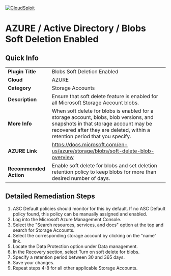 [![CloudSploit](https://cloudsploit.com/img/logo-new-big-text-100.png "CloudSploit")](https://cloudsploit.com)

# AZURE / Active Directory / Blobs Soft Deletion Enabled

## Quick Info

| | |
|-|-|
| **Plugin Title** | Blobs Soft Deletion Enabled |
| **Cloud** | AZURE |
| **Category** | Storage Accounts |
| **Description** | Ensure that soft delete feature is enabled for all Microsoft Storage Account blobs. |
| **More Info** | When soft delete for blobs is enabled for a storage account, blobs, blob versions, and snapshots in that storage account may be recovered after they are deleted, within a retention period that you specify. |
| **AZURE Link** | https://docs.microsoft.com/en-us/azure/storage/blobs/soft-delete-blob-overview |
| **Recommended Action** | Enable soft delete for blobs and set deletion retention policy to keep blobs for more than desired number of days. |

## Detailed Remediation Steps

1. ASC Default policies should monitor for this by default. If no ASC Default policy found, this policy can be manually assigned and enabled. 
2. Log into the Microsoft Azure Management Console.
3. Select the "Search resources, services, and docs" option at the top and search for Storage Accounts.
4. Select the corresponding storage account by clicking on the "name" link.
5. Locate the Data Protection option under Data management.
6. In the Recovery section, select Turn on soft delete for blobs.
7. Specify a retention period between 30 and 365 days.
8. Save your changes. 
9. Repeat steps 4-8 for all other applicable Storage Accounts.
